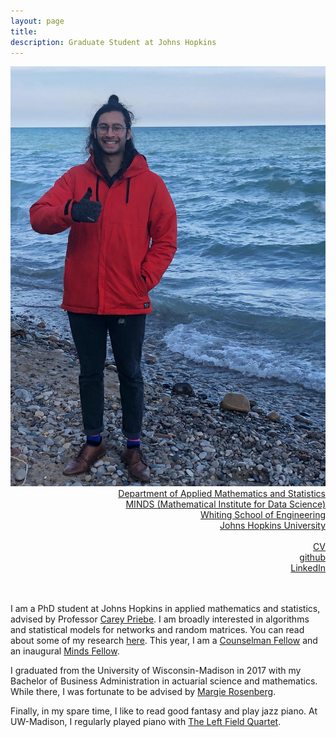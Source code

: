 ```yaml
---
layout: page
title: 
description: Graduate Student at Johns Hopkins
---
```

<div class="container">
	<div class = "span3">
		<div style="text-align:center"><img src ="assets/pics/jagterberg_11-28.jpg"/>
		</div>
	</div>
	<div class = "span4">
		<div style="text-align:right">
		<a href="https://engineering.jhu.edu/ams/">Department of Applied Mathematics and Statistics</a><br/>
		<a href="https://www.minds.jhu.edu/">MINDS (Mathematical Institute for Data Science)</a><br/>
		<a href="https://engineering.jhu.edu/">Whiting School of Engineering</a><br/>
          	<a href="https://www.jhu.edu/">Johns Hopkins University</a><br/>
		<br/>
		<a href="{{ BASE_PATH }}/assets/JoshuaAgterbergCV.pdf">CV</a><br/>
		<a href = "https://github.com/jagterberg">github</a><br/>
		<a href = "https://www.linkedin.com/in/joshuaagterberg/">LinkedIn</a><br/>
		</div>		
	</div>
</div>

<br/>
<br/>

I am a PhD student at Johns Hopkins in applied mathematics and statistics, advised by Professor 
[Carey Priebe](https://www.ams.jhu.edu/~priebe/). I am broadly interested in algorithms and statistical models for networks and random matrices.
You can read about some of my research [here](/pages/research.html).  This year, I am a [Counselman Fellow](https://engineering.jhu.edu/ams/fellowship-information/) 
and an inaugural [Minds Fellow](https://www.minds.jhu.edu/awards/minds-data-science-fellowships/).

I graduated from the University of Wisconsin-Madison in 2017 with my Bachelor of Business Administration in actuarial
science and mathematics.  While there, I was fortunate to be advised by [Margie Rosenberg](https://bus.wisc.edu/faculty/marjorie-rosenberg).

Finally, in my spare time, I like to read good fantasy and play jazz piano.  At UW-Madison, I regularly played piano with 
[The Left Field Quartet](https://leftfieldquartet.bandcamp.com/releases).  



